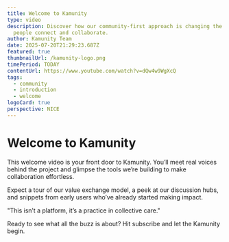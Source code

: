 ```yaml
---
title: Welcome to Kamunity
type: video
description: Discover how our community-first approach is changing the way
  people connect and collaborate.
author: Kamunity Team
date: 2025-07-20T21:29:23.687Z
featured: true
thumbnailUrl: /kamunity-logo.png
timePeriod: TODAY
contentUrl: https://www.youtube.com/watch?v=dQw4w9WgXcQ
tags:
  - community
  - introduction
  - welcome
logoCard: true
perspective: NICE
---
```

# Welcome to Kamunity

This welcome video is your front door to Kamunity. You’ll meet real voices behind the project and glimpse the tools we’re building to make collaboration effortless.

Expect a tour of our value exchange model, a peek at our discussion hubs, and snippets from early users who’ve already started making impact.

"This isn’t a platform, it’s a practice in collective care."

Ready to see what all the buzz is about? Hit subscribe and let the Kamunity begin.